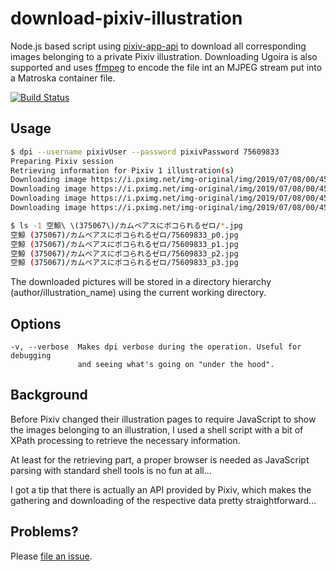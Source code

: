 # download-pixiv-illustration

Node.js based script using [pixiv-app-api] to download all corresponding images
belonging to a private Pixiv illustration. Downloading Ugoira is also supported
and uses [ffmpeg] to encode the file int an MJPEG stream put into a Matroska
container file.

[![Build Status](https://travis-ci.com/NigridsVa/download-pixiv-illustration.svg?branch=master)](https://travis-ci.com/NigridsVa/download-pixiv-illustration)

## Usage

```bash
$ dpi --username pixivUser --password pixivPassword 75609833
Preparing Pixiv session
Retrieving information for Pixiv 1 illustration(s)
Downloading image https://i.pximg.net/img-original/img/2019/07/08/00/45/05/75609833_p0.jpg
Downloading image https://i.pximg.net/img-original/img/2019/07/08/00/45/05/75609833_p1.jpg
Downloading image https://i.pximg.net/img-original/img/2019/07/08/00/45/05/75609833_p2.jpg
Downloading image https://i.pximg.net/img-original/img/2019/07/08/00/45/05/75609833_p3.jpg

$ ls -1 空鯨\ \(375067\)/カムベアスにボコられるゼロ/*.jpg
空鯨 (375067)/カムベアスにボコられるゼロ/75609833_p0.jpg
空鯨 (375067)/カムベアスにボコられるゼロ/75609833_p1.jpg
空鯨 (375067)/カムベアスにボコられるゼロ/75609833_p2.jpg
空鯨 (375067)/カムベアスにボコられるゼロ/75609833_p3.jpg
```

The downloaded pictures will be stored in a directory hierarchy
(author/illustration_name) using the current working directory.

## Options

    -v, --verbose  Makes dpi verbose during the operation. Useful for debugging
                   and seeing what's going on "under the hood".

## Background

Before Pixiv changed their illustration pages to require JavaScript to show
the images belonging to an illustration, I used a shell script with a bit
of XPath processing to retrieve the necessary information.

At least for the retrieving part, a proper browser is needed as JavaScript
parsing with standard shell tools is no fun at all…

I got a tip that there is actually an API provided by Pixiv, which makes the
gathering and downloading of the respective data pretty straightforward…

## Problems?

Please [file an issue].

[pixiv-app-api]: https://github.com/akameco/pixiv-app-api
[ffmpeg]: https://ffmpeg.org/
[file an issue]: https://github.com/NigridsVa/download-pixiv-illustration/issues
